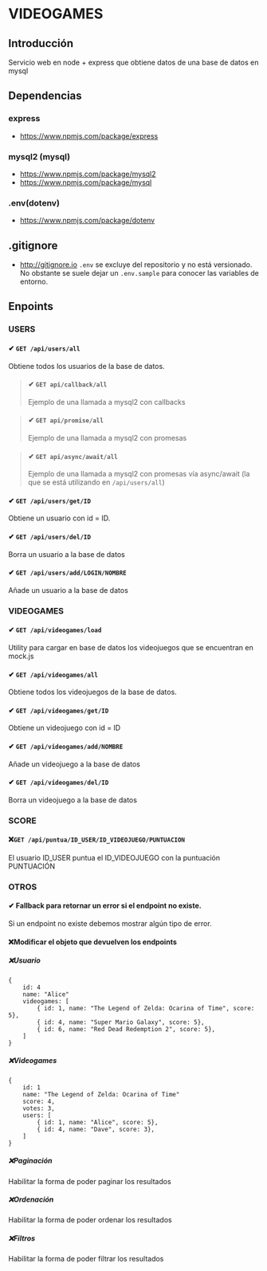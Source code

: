 # VIDEOGAMES

## Introducción

Servicio web en node + express que obtiene datos de una base de datos en mysql

## Dependencias

### express

- https://www.npmjs.com/package/express

### mysql2 (mysql)

- https://www.npmjs.com/package/mysql2
- https://www.npmjs.com/package/mysql

### .env(dotenv)

- https://www.npmjs.com/package/dotenv

## .gitignore

- http://gitignore.io
  `.env` se excluye del repositorio y no está versionado. No obstante se suele dejar un `.env.sample` para conocer las variables de entorno.

## Enpoints

### USERS

#### ✔ `GET /api/users/all`

Obtiene todos los usuarios de la base de datos.

> #### ✔ `GET api/callback/all`
>
> Ejemplo de una llamada a mysql2 con callbacks

> #### ✔ `GET api/promise/all`
>
> Ejemplo de una llamada a mysql2 con promesas

> #### ✔ `GET api/async/await/all`
>
> Ejemplo de una llamada a mysql2 con promesas vía async/await (la que se está utilizando en `/api/users/all`)

#### ✔ `GET /api/users/get/ID`

Obtiene un usuario con id = ID.

#### ✔ `GET /api/users/del/ID`

Borra un usuario a la base de datos

#### ✔ `GET /api/users/add/LOGIN/NOMBRE`

Añade un usuario a la base de datos

### VIDEOGAMES

#### ✔ `GET /api/videogames/load`

Utility para cargar en base de datos los videojuegos que se encuentran en mock.js

#### ✔ `GET /api/videogames/all`

Obtiene todos los videojuegos de la base de datos.

#### ✔ `GET /api/videogames/get/ID`

Obtiene un videojuego con id = ID

#### ✔ `GET /api/videogames/add/NOMBRE`

Añade un videojuego a la base de datos

#### ✔ `GET /api/videogames/del/ID`

Borra un videojuego a la base de datos

### SCORE

#### ❌`GET /api/puntua/ID_USER/ID_VIDEOJUEGO/PUNTUACION`

El usuario ID_USER puntua el ID_VIDEOJUEGO con la puntuación PUNTUACIÓN

### OTROS

#### ✔ Fallback para retornar un error si el endpoint no existe.

Si un endpoint no existe debemos mostrar algún tipo de error.

#### ❌Modificar el objeto que devuelven los endpoints

##### ❌Usuario

```
{
    id: 4
    name: "Alice"
    videogames: [
        { id: 1, name: "The Legend of Zelda: Ocarina of Time", score: 5},
        { id: 4, name: "Super Mario Galaxy", score: 5},
        { id: 6, name: "Red Dead Redemption 2", score: 5},
    ]
}
```

##### ❌Videogames

```
{
    id: 1
    name: "The Legend of Zelda: Ocarina of Time"
    score: 4,
    votes: 3,
    users: [
        { id: 1, name: "Alice", score: 5},
        { id: 4, name: "Dave", score: 3},
    ]
}
```

##### ❌Paginación

Habilitar la forma de poder paginar los resultados

##### ❌Ordenación

Habilitar la forma de poder ordenar los resultados

##### ❌Filtros

Habilitar la forma de poder filtrar los resultados

